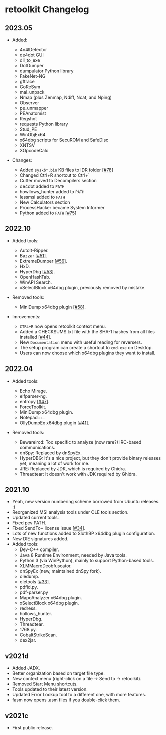 # retoolkit Changelog

## 2023.05

* Added:
    * 4n4lDetector
    * de4dot GUI
    * dll_to_exe
    * DotDumper
    * dumpulator Python library
    * FakeNet-NG
    * gftrace
    * GoReSym
    * mal_unpack
    * Nmap (plus Zenmap, Ndiff, Ncat, and Nping)
    * Observer
    * pe_unmapper
    * PEAnatomist
    * Regshot
    * requests Python library
    * Stud_PE
    * WinObjEx64
    * x64dbg scripts for SecuROM and SafeDisc
    * XNTSV
    * XOpcodeCalc

* Changes:
    * Added `syskb*.bin` KB files to IDR folder \[[#78](https://github.com/mentebinaria/retoolkit/issues/78)\]
    * Changed Ctrl+R shortcut to Ctrl+`
    * Cutter moved to Decompilers section
    * de4dot added to `PATH`
    * howllows_hunter added to `PATH`
    * lessmsi added to `PATH`
    * New Calculators section
    * ProcessHacker became System Informer
    * Python added to `PATH` \[[#75](https://github.com/mentebinaria/retoolkit/issues/75)\]

## 2022.10

* Added tools:
    * AutoIt-Ripper.
    * Bazzar \[[#51](https://github.com/mentebinaria/retoolkit/issues/51)\].
    * ExtremeDumper \[[#56](https://github.com/mentebinaria/retoolkit/issues/56)\].
    * HxD.
    * HyperDbg \[[#53](https://github.com/mentebinaria/retoolkit/issues/53)\].
    * OpenHashTab.
    * WinAPI Search.
    * xSelectBlock x64dbg plugin, previously removed by mistake.

* Removed tools:
    * MiniDump x64dbg plugin \[[#58](https://github.com/mentebinaria/retoolkit/issues/58)\].

* Imrovements:
    * `CTRL+R` now opens retoolkit context menu.
    * Added a CHECKSUMS.txt file with the SHA-1 hashes from all files installed \[[#44](https://github.com/mentebinaria/retoolkit/issues/44)\].
    * New `Documentation` menu with useful reading for reversers.
    * The setup program can create a shortcut to `cmd.exe` on Desktop.
    * Users can now choose which x64dbg plugins they want to install.

## 2022.04

* Added tools:
    * Echo Mirage.
    * elfparser-ng.
    * entropy \[[#47](https://github.com/mentebinaria/retoolkit/issues/47)\].
    * ForceToolkit.
    * MiniDump x64dbg plugin.
    * Notepad++.
    * OllyDumpEx x64dbg plugin \[[#41](https://github.com/mentebinaria/retoolkit/issues/41)\].

* Removed tools:
    * Bewareircd: Too specific to analyze (now rare?) IRC-based communications.
    * dnSpy: Replaced by dnSpyEx.
    * HyperDBG: It's a nice project, but they don't provide binary releases yet, meaning a lot of work for me.
    * JRE: Replaced by JDK, which is required by Ghidra.
    * Threadtear: It doesn't work with JDK required by Ghidra.

## 2021.10

* Yeah, new version numbering scheme borrowed from Ubuntu releases. :)
* Reorganized MSI analysis tools under OLE tools section.
* Updated current tools.
* Fixed pev PATH.
* Fixed SendTo+ license issue \[[#34](https://github.com/mentebinaria/retoolkit/issues/34)\].
* Lots of new functions added to SlothBP x64dbg plugin configuration.
* New DIE signatures added.
* Added tools:
    * Dev-C++ compiler.
    * Java 8 Runtime Environment, needed by Java tools.
    * Python 3 (via WinPython), mainly to support Python-based tools.
    * XLMMacroDeobfuscator.
    * dnSpyEx (new, maintained dnSpy fork).  
    * oledump.
    * oletools \[[#33](https://github.com/mentebinaria/retoolkit/issues/33)\].
    * pdfid.py.
    * pdf-parser.py
    * MapoAnalyzer x64dbg plugin.
    * xSelectBlock x64dbg plugin.
    * redress.
    * hollows_hunter.
    * HyperDbg.
    * Threadtear.
    * 1768.py.
    * CobaltStrikeScan.
    * dex2jar.

## v2021d

* Added JADX.
* Better organization based on target file type.
* New context menu (right-click on a file -> Send to -> retoolkit).
* Removed Start Menu shortcuts.
* Tools updated to their latest version.
* Updated Error Lookup tool to a different one, with more features.
* fasm now opens .asm files if you double-click them.

## v2021c

* First public release.
